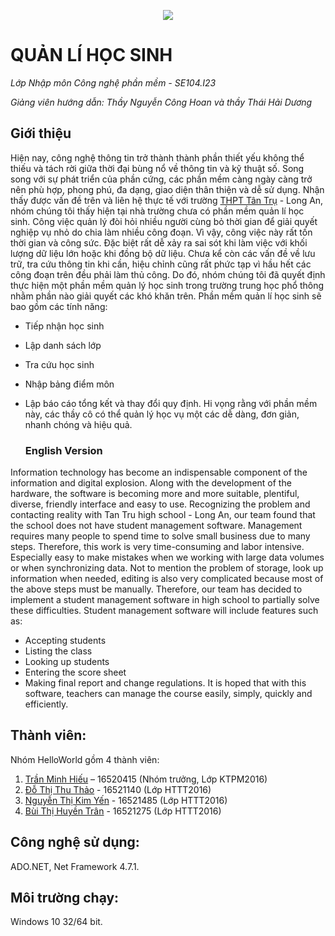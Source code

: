 <p align="center"><img src="https://i.imgur.com/0ddQYm3.png"></p>

# QUẢN LÍ HỌC SINH

*Lớp Nhập môn Công nghệ phần mềm - SE104.I23*

*Giảng viên hướng dẫn: Thầy Nguyễn Công Hoan và thầy Thái Hải Dương*

## Giới thiệu
 Hiện nay, công nghệ thông tin trở thành thành phần thiết yếu không thể thiếu và tách rời giữa thời đại bùng nổ về thông tin và kỹ thuật số. Song song với sự phát triển của phần cứng, các phần mềm càng ngày càng trở nên phù hợp, phong phú, đa dạng, giao diện thân thiện và dễ sử dụng. Nhận thấy được vấn đề trên và liên hệ thực tế với trường [THPT Tân Trụ](http://thpttantru.edu.vn/Home.aspx) - Long An, nhóm chúng tôi thấy hiện tại nhà trường chưa có phần mềm quản lí học sinh. Công việc quản lý đòi hỏi nhiều người cùng bỏ thời gian để giải quyết nghiệp vụ nhỏ do chia làm nhiều công đoạn. Vì vậy, công việc này rất tốn thời gian và công sức. Đặc biệt rất dễ xảy ra sai sót khi làm việc với khối lượng dữ liệu lớn hoặc khi đồng bộ dữ liệu. Chưa kể còn các vấn đề về lưu trữ, tra cứu thông tin khi cần, hiệu chỉnh cũng rất phức tạp vì hầu hết các công đoạn trên đều phải làm thủ công. Do đó, nhóm chúng tôi đã quyết định thực hiện một phần mềm quản lý học sinh trong trường trung học phổ thông nhằm phần nào giải quyết các khó khăn trên. Phần mềm quản lí học sinh sẽ bao gồm các tính năng:  
-	Tiếp nhận học sinh
-	Lập danh sách lớp
-	Tra cứu học sinh
-	Nhập bảng điểm môn
-	Lập báo cáo tổng kết và thay đổi quy định.
 Hi vọng rằng với phần mềm này, các thầy cô có thể quản lý học vụ một các dễ dàng, đơn giản, nhanh chóng và hiệu quả.

    ### English Version
Information technology has become an indispensable component of the information and digital explosion. Along with the development of the hardware, the software is becoming more and more suitable, plentiful, diverse, friendly interface and easy to use. Recognizing the problem and contacting reality with Tan Tru high school - Long An, our team found that the school does not have student management software. Management requires many people to spend time to solve small business due to many steps. Therefore, this work is very time-consuming and labor intensive. Especially easy to make mistakes when we working with large data volumes or when synchronizing data. Not to mention the problem of storage, look up information when needed, editing is also very complicated because most of the above steps must be manually. Therefore, our team has decided to implement a student management software in high school to partially solve these difficulties. Student management software will include features such as:
- Accepting students
- Listing the class
- Looking up students
- Entering the score sheet
- Making final report and change regulations.
It is hoped that with this software, teachers can manage the course easily, simply, quickly and efficiently.

## Thành viên:
Nhóm HelloWorld gồm 4 thành viên:
1. [Trần Minh Hiếu](https://www.facebook.com/mr.twelveth.plus) – 16520415 (Nhóm trưởng, Lớp KTPM2016)
2. [Đỗ Thị Thu Thảo](https://www.facebook.com/ThuThao191291) - 16521140 (Lớp HTTT2016)
3. [Nguyễn Thị Kim Yến](https://www.facebook.com/thingocanh.nguyen.1829) - 16521485 (Lớp HTTT2016)
4. [Bùi Thị Huyền Trân](https://www.facebook.com/huyentran.bui.1) - 16521275 (Lớp HTTT2016)

## Công nghệ sử dụng:
ADO.NET, Net Framework 4.7.1.
## Môi trường chạy:
Windows 10 32/64 bit.
